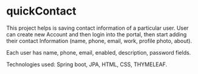 # quickContact
This project helps is saving contact information of a particular user.
User can create new Account and then login into the portal, then start adding their contact
Information (name, phone, email, work, profile photo, about).

Each user has name, phone, email, enabled, description, password fields.


Technologies used: Spring boot, JPA, HTML, CSS, THYMELEAF. 
